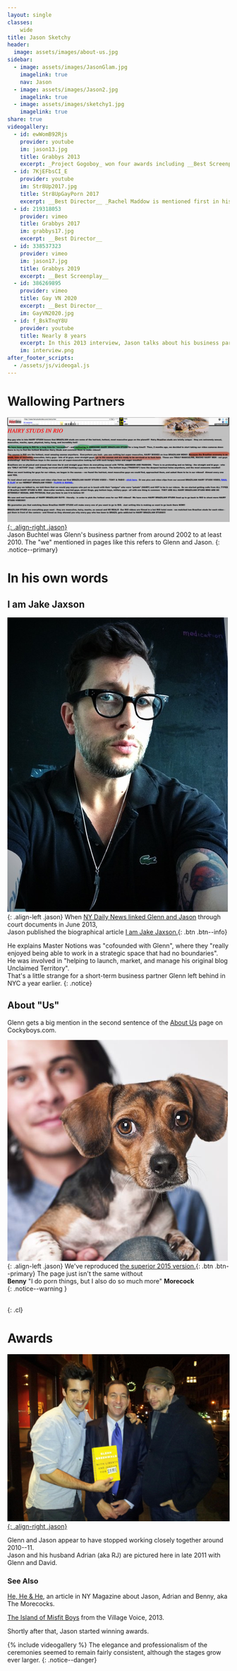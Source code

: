 ```yaml
---
layout: single
classes:
    wide
title: Jason Sketchy
header:
  image: assets/images/about-us.jpg
sidebar:
  - image: assets/images/JasonGlam.jpg
    imagelink: true
    nav: Jason
  - image: assets/images/Jason2.jpg
    imagelink: true
  - image: assets/images/sketchy1.jpg
    imagelink: true
share: true
videogallery:
  - id: ewWomB92Rjs
    provider: youtube
    im: jason13.jpg
    title: Grabbys 2013
    excerpt: _Project Gogoboy_ won four awards including __Best Screenplay__.
  - id: 7KjEFbsCI_E
    provider: youtube
    im: Str8Up2017.jpg
    title: Str8UpGayPorn 2017
    excerpt: __Best Director__ _Rachel Maddow is mentioned first in his acceptance speech. Glenn has been forgotten again_. 
  - id: 219318053
    provider: vimeo
    title: Grabbys 2017
    im: grabbys17.jpg
    excerpt: __Best Director__
  - id: 338537323
    provider: vimeo
    im: jason17.jpg
    title: Grabbys 2019
    excerpt: __Best Screenplay__    
  - id: 386269895
    provider: vimeo
    title: Gay VN 2020
    excerpt: __Best Director__
    im: GayVN2020.jpg
  - id: f_BskTnqY8U
    provider: youtube
    title: Nearly 8 years
    excerpt: In this 2013 interview, Jason talks about his business partner.
    im: interview.png
after_footer_scripts:
  - /assets/js/videogal.js
---
```




# Wallowing Partners

[![Wallowing in Rio](assets/images/wallow.jpg){: .align-right .jason}](assets/images/wallow.jpg)  
Jason Buchtel was Glenn's business partner from around 2002 to at least 2010.
The "we" mentioned in pages like this
refers to Glenn and Jason.
{: .notice--primary}

# In his own words

## I am Jake Jaxson


![I am Jake Jaxson](assets/images/jj.jpg){: .align-left .jason} When [NY Daily News linked Glenn and Jason](https://www.nydailynews.com/news/national/greenwald-reporter-broke-nsa-story-lawyer-sued-porn-biz-article-1.1383448) through court documents in June 2013,  
Jason published the biographical article
[I am Jake Jaxson.](IamJJ.md){: .btn .btn--info}  

He explains Master Notions was "cofounded with Glenn", where 
they "really enjoyed being able to work in a strategic space that had no boundaries".  
He was involved in "helping to launch, market, and manage his original blog Unclaimed Territory".  
That's a little strange for a short-term business partner Glenn left behind in NYC a year earlier.
{: .notice}


## About "Us"

Glenn gets a big mention in the second sentence of the
[About Us](https://cockyboys.com/pages.php?id=meet-the-morecocks) page on Cockyboys.com.


![Benny Morecock](assets/images/bioBMC.jpg){: .align-left  .jason}
We've reproduced [the superior 2015 version.](morecocks/web.archive.org/web/20151128034652if_/https:/cockyboys.com/pages-meet-the-morecocks.html){: .btn .btn--primary}
The page just isn't the same without   
**Benny** "I do porn things, but I also do so much more" **Morecock**  
{: .notice--warning }  



<br>
{: .cl}

Awards
=========

[![Adrian, Glenn and Jason](assets/images/sketchy2.jpg){: .align-right .jason}](assets/images/sketchy2.jpg)

Glenn and Jason appear to have stopped working closely together around 2010--11.  
Jason and his husband Adrian (aka RJ) are pictured here in late 2011 with Glenn and David. 

### See Also

[He, He & He](https://nymag.com/news/features/sex/2012/benny-morecock-throuple/), an article in NY Magazine about Jason, Adrian and Benny, aka The Morecocks.

[The Island of Misfit Boys](http://digitalissue.villagevoice.com/publication/?m=6001&i=184713&p=8&ver=html5) from the Village Voice, 2013.


Shortly after that, Jason started winning awards.



{% include videogallery %}
The elegance and professionalism of the ceremonies seemed to remain fairly consistent,
although the stages grow ever larger.
{: .notice--danger}








<!-- <script src="/assets/js/videogal.js" defer>  </script>  -->

